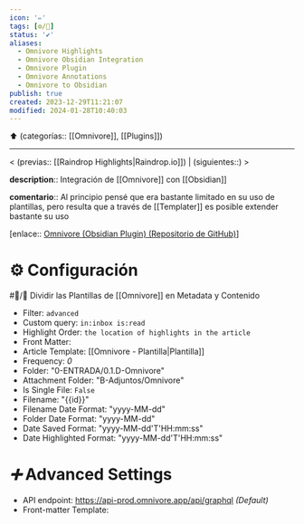 ```yaml
---
icon: '✏️'
tags: [⚙️/🔌]
status: '✔️'
aliases:
  - Omnivore Highlights
  - Omnivore Obsidian Integration
  - Omnivore Plugin
  - Omnivore Annotations
  - Omnivore to Obsidian
publish: true
created: 2023-12-29T11:21:07
modified: 2024-01-28T10:40:03
---
```


⬆️ (categorías:: [[Omnivore]], [[Plugins]])

---

< (previas:: [[Raindrop Highlights|Raindrop.io]]) | (siguientes::) >

**description**:: Integración de [[Omnivore]] con [[Obsidian]]

**comentario**:: Al principio pensé que era bastante limitado en su uso de plantillas, pero resulta que a través de [[Templater]] es posible extender bastante su uso

[enlace:: [Omnivore (Obsidian Plugin) (Repositorio de GitHub)](Omnivore (Obsidian Plugin))]

# ⚙️ Configuración

#🔔/📌 Dividir las Plantillas de [[Omnivore]] en Metadata y Contenido

- Filter: `advanced`
- Custom query: `in:inbox is:read`
- Highlight Order: `the location of highlights in the article`
- Front Matter:
- Article Template: [[Omnivore - Plantilla|Plantilla]]
- Frequency: *0*
- Folder: "0-ENTRADA/0.1.D-Omnivore"
- Attachment Folder: "B-Adjuntos/Omnivore"
- Is Single File: `False`
- Filename: "{{id}}"
- Filename Date Format: "yyyy-MM-dd"
- Folder Date Format: "yyyy-MM-dd"
- Date Saved Format: "yyyy-MM-dd'T'HH:mm:ss"
- Date Highlighted Format: "yyyy-MM-dd'T'HH:mm:ss"

# *➕* Advanced Settings

- API endpoint: <https://api-prod.omnivore.app/api/graphql> *(Default)*
- Front-matter Template:
